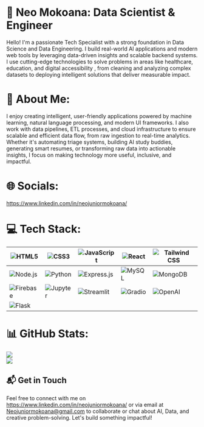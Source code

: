 # 🌟 Neo Mokoana: Data Scientist & Engineer                  

Hello! I'm a passionate Tech Specialist with a strong foundation in Data Science and Data Engineering. I build real-world AI applications and modern web tools by leveraging data-driven insights and scalable backend systems. I use cutting-edge technologies to solve problems in areas like healthcare, education, and digital accessibility , from cleaning and analyzing complex datasets to deploying intelligent solutions that deliver measurable impact.

# 💫 About Me:

I enjoy creating intelligent, user-friendly applications powered by machine learning, natural language processing, and modern UI frameworks. I also work with data pipelines, ETL processes, and cloud infrastructure to ensure scalable and efficient data flow, from raw ingestion to real-time analytics. Whether it's automating triage systems, building AI study buddies, generating smart resumes, or transforming raw data into actionable insights, I focus on making technology more useful, inclusive, and impactful.

# 🌐 Socials:

https://www.linkedin.com/in/neojuniormokoana/
# 💻 Tech Stack:

| ![HTML5](https://img.shields.io/badge/-HTML5-E34F26?style=flat-square&logo=html5&logoColor=white) | ![CSS3](https://img.shields.io/badge/-CSS3-1572B6?style=flat-square&logo=css3) | ![JavaScript](https://img.shields.io/badge/-JavaScript-F7DF1E?style=flat-square&logo=javascript&logoColor=black) | ![React](https://img.shields.io/badge/-React-61DAFB?style=flat-square&logo=react) | ![Tailwind CSS](https://img.shields.io/badge/-TailwindCSS-38B2AC?style=flat-square&logo=tailwind-css&logoColor=white) |
| --- | --- | --- | --- | --- |
| ![Node.js](https://img.shields.io/badge/-Node.js-339933?style=flat-square&logo=node.js&logoColor=white) | ![Python](https://img.shields.io/badge/-Python-3776AB?style=flat-square&logo=python&logoColor=white) | ![Express.js](https://img.shields.io/badge/-Express.js-000000?style=flat-square&logo=express&logoColor=white) | ![MySQL](https://img.shields.io/badge/-MySQL-4479A1?style=flat-square&logo=mysql&logoColor=white) | ![MongoDB](https://img.shields.io/badge/-MongoDB-47A248?style=flat-square&logo=mongodb&logoColor=white) |
| ![Firebase](https://img.shields.io/badge/-Firebase-FFCA28?style=flat-square&logo=firebase&logoColor=black) | ![Jupyter](https://img.shields.io/badge/-Jupyter-F37626?style=flat-square&logo=jupyter&logoColor=white) | ![Streamlit](https://img.shields.io/badge/-Streamlit-FF4B4B?style=flat-square&logo=streamlit&logoColor=white) | ![Gradio](https://img.shields.io/badge/-Gradio-3C465C?style=flat-square&logo=gradio&logoColor=white) | ![OpenAI](https://img.shields.io/badge/-OpenAI-412991?style=flat-square&logo=openai&logoColor=white) |
| ![Flask](https://img.shields.io/badge/-Flask-000000?style=flat-square&logo=flask&logoColor=white) |  |  |  |  |

# 📊 GitHub Stats:

![](https://github-readme-streak-stats.herokuapp.com/?user=neomokoana&theme=dark&hide_border=false) <br/>
![](https://github-readme-stats.vercel.app/api/top-langs/?username=neomokoana&theme=dark&hide_border=false&include_all_commits=true&count_private=true&layout=compact)
## 📬 Get in Touch

Feel free to connect with me on https://www.linkedin.com/in/neojuniormokoana/ or via email at Neojuniormokoana@gmail.com to collaborate or chat about AI, Data, and creative problem-solving. Let's build something impactful!
